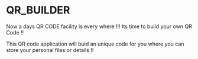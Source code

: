 # QR_BUILDER
Now a days QR CODE  facility is every where !!!
Its time to build your own QR Code !!

This QR code application will buid an unique code for you where you can store your personal files or details !!
